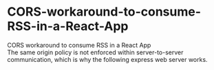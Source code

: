 # CORS-workaround-to-consume-RSS-in-a-React-App
CORS workaround to consume RSS in a React App
<br>
The same origin policy is not enforced within server-to-server communication, which is why the following express web server works.
